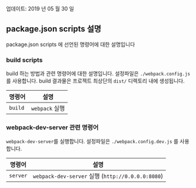 업데이트: 2019 년 05 월 30 일

## package.json scripts 설명

package.json scripts 에 선언된 명령어에 대한 설명입니다

### build scripts

build 하는 방법과 관련 명령어에 대한 설명입니다.
설정파일은 `./webpack.config.js` 를 사용합니다.
build 결과물은 프로젝트 최상단의 `dist/` 디렉토리 내에 생성됩니다.

| 명령어  | 설명           |
| ------- | -------------- |
| `build` | `webpack` 실행 |

### webpack-dev-server 관련 명령어

`webpack-dev-server`를 실행합니다.
설정파일은 `./webpack.config.dev.js` 를 사용합니다.

| 명령어   | 설명                                              |
| -------- | ------------------------------------------------- |
| `server` | `webpack-dev-server` 실행 (`http://0.0.0.0:8080`) |
